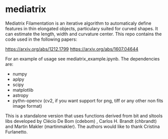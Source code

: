 # mediatrix
Mediatrix Filamentation is an iterative algorithm to automaticaly define features in thin elongated objects, particulary suited for curved shapes. It can estimate the length, width and curvature center.
This repo contains the code used in the following papers:

https://arxiv.org/abs/1212.1799
https://arxiv.org/abs/1607.04644

For an example of usage see mediatrix_example.ipynb. The dependencies are:
   * numpy
   * aplpy
   * scipy
   * matplotlib
   * astropy
   * pythn-opencv (cv2, if you want support for png, tiff or any other non fits image format)

This is a standalone version that uses functions derived from bit and sltools libs developed by Clécio De Bom (cdebom) , Carlos H. Brandt (chbrandt) and Martin Makler (martinmakler). The authors would like to thank Cristina Furlanetto.


